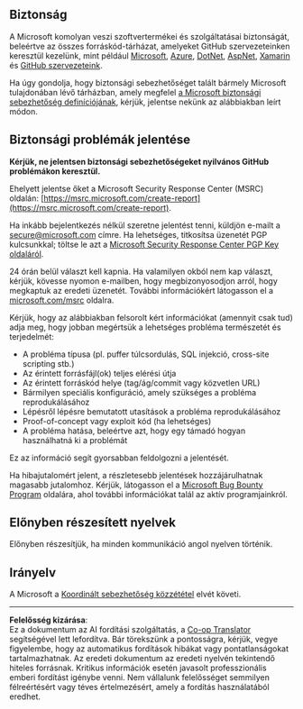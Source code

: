 <!--
CO_OP_TRANSLATOR_METADATA:
{
  "original_hash": "5e1b8da31aae9cca3d53ad243fa3365a",
  "translation_date": "2025-09-05T15:05:58+00:00",
  "source_file": "SECURITY.md",
  "language_code": "hu"
}
-->
## Biztonság

A Microsoft komolyan veszi szoftvertermékei és szolgáltatásai biztonságát, beleértve az összes forráskód-tárházat, amelyeket GitHub szervezeteinken keresztül kezelünk, mint például [Microsoft](https://github.com/Microsoft), [Azure](https://github.com/Azure), [DotNet](https://github.com/dotnet), [AspNet](https://github.com/aspnet), [Xamarin](https://github.com/xamarin) és [GitHub szervezeteink](https://opensource.microsoft.com/).

Ha úgy gondolja, hogy biztonsági sebezhetőséget talált bármely Microsoft tulajdonában lévő tárházban, amely megfelel [a Microsoft biztonsági sebezhetőség definíciójának](https://docs.microsoft.com/previous-versions/tn-archive/cc751383(v=technet.10)?WT.mc_id=academic-77952-leestott), kérjük, jelentse nekünk az alábbiakban leírt módon.

## Biztonsági problémák jelentése

**Kérjük, ne jelentsen biztonsági sebezhetőségeket nyilvános GitHub problémákon keresztül.**

Ehelyett jelentse őket a Microsoft Security Response Center (MSRC) oldalán: [https://msrc.microsoft.com/create-report](https://msrc.microsoft.com/create-report).

Ha inkább bejelentkezés nélkül szeretne jelentést tenni, küldjön e-mailt a [secure@microsoft.com](mailto:secure@microsoft.com) címre. Ha lehetséges, titkosítsa üzenetét PGP kulcsunkkal; töltse le azt a [Microsoft Security Response Center PGP Key oldaláról](https://www.microsoft.com/en-us/msrc/pgp-key-msrc).

24 órán belül választ kell kapnia. Ha valamilyen okból nem kap választ, kérjük, kövesse nyomon e-mailben, hogy megbizonyosodjon arról, hogy megkaptuk az eredeti üzenetét. További információkért látogasson el a [microsoft.com/msrc](https://www.microsoft.com/msrc) oldalra.

Kérjük, hogy az alábbiakban felsorolt kért információkat (amennyit csak tud) adja meg, hogy jobban megértsük a lehetséges probléma természetét és terjedelmét:

  * A probléma típusa (pl. puffer túlcsordulás, SQL injekció, cross-site scripting stb.)
  * Az érintett forrásfájl(ok) teljes elérési útja
  * Az érintett forráskód helye (tag/ág/commit vagy közvetlen URL)
  * Bármilyen speciális konfiguráció, amely szükséges a probléma reprodukálásához
  * Lépésről lépésre bemutatott utasítások a probléma reprodukálásához
  * Proof-of-concept vagy exploit kód (ha lehetséges)
  * A probléma hatása, beleértve azt, hogy egy támadó hogyan használhatná ki a problémát

Ez az információ segít gyorsabban feldolgozni a jelentését.

Ha hibajutalomért jelent, a részletesebb jelentések hozzájárulhatnak magasabb jutalomhoz. Kérjük, látogasson el a [Microsoft Bug Bounty Program](https://microsoft.com/msrc/bounty) oldalára, ahol további információkat talál az aktív programjainkról.

## Előnyben részesített nyelvek

Előnyben részesítjük, ha minden kommunikáció angol nyelven történik.

## Irányelv

A Microsoft a [Koordinált sebezhetőség közzététel](https://www.microsoft.com/en-us/msrc/cvd) elvét követi.

---

**Felelősség kizárása**:  
Ez a dokumentum az AI fordítási szolgáltatás, a [Co-op Translator](https://github.com/Azure/co-op-translator) segítségével lett lefordítva. Bár törekszünk a pontosságra, kérjük, vegye figyelembe, hogy az automatikus fordítások hibákat vagy pontatlanságokat tartalmazhatnak. Az eredeti dokumentum az eredeti nyelvén tekintendő hiteles forrásnak. Kritikus információk esetén javasolt professzionális emberi fordítást igénybe venni. Nem vállalunk felelősséget semmilyen félreértésért vagy téves értelmezésért, amely a fordítás használatából eredhet.